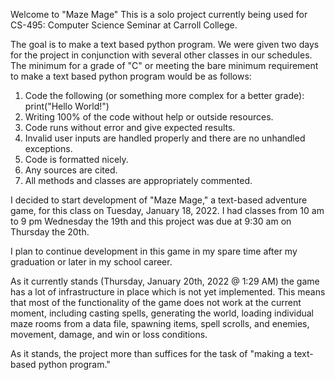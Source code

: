 Welcome to "Maze Mage"
This is a solo project currently being used for CS-495: Computer Science Seminar at Carroll College.

The goal is to make a text based python program. We were given two days for the project in conjunction with several other classes in our schedules.
The minimum for a grade of "C" or meeting the bare minimum requirement to make a text based python program would be as follows:
1. Code the following (or something more complex for a better grade): print("Hello World!")
2. Writing 100% of the code without help or outside resources.
3. Code runs without error and give expected results.
4. Invalid user inputs are handled properly and there are no unhandled exceptions.
5. Code is formatted nicely.
6. Any sources are cited.
7. All methods and classes are appropriately commented.

I decided to start development of "Maze Mage," a text-based adventure game, for this class on Tuesday, January 18, 2022.
I had classes from 10 am to 9 pm Wednesday the 19th and this project was due at 9:30 am on Thursday the 20th.

I plan to continue development in this game in my spare time after my graduation or later in my school career.

As it currently stands (Thursday, January 20th, 2022 @ 1:29 AM) the game has a lot of infrastructure in place which is not yet implemented.
This means that most of the functionality of the game does not work at the current moment, including casting spells, generating the world, loading individual maze rooms from a data file, spawning items, spell scrolls, and enemies, movement, damage, and win or loss conditions.

As it stands, the project more than suffices for the task of "making a text-based python program."
